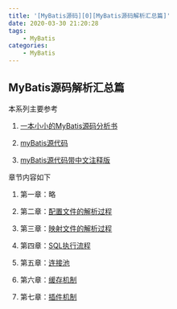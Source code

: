 ```yaml
---
title: '[MyBatis源码][0][MyBatis源码解析汇总篇]'
date: 2020-03-30 21:20:28
tags:
    - MyBatis
categories:
    - MyBatis
---
```


## MyBatis源码解析汇总篇

本系列主要参考

1. [一本小小的MyBatis源码分析书](https://juejin.im/entry/5b9886735188255c960c1bec)

2. [myBatis源代码](https://github.com/mybatis/mybatis-3)

3. [myBatis源代码带中文注释版](https://github.com/tuguangquan/mybatis)


章节内容如下

1. 第一章：略

2. 第二章：[配置文件的解析过程](https://t0ugh.biz/2020/03/21/MyBatis%E6%BA%90%E7%A0%81-2-%E9%85%8D%E7%BD%AE%E6%96%87%E4%BB%B6%E7%9A%84%E8%A7%A3%E6%9E%90%E8%BF%87%E7%A8%8B/)

3. 第三章：[映射文件的解析过程](https://t0ugh.biz/2020/03/24/MyBatis%E6%BA%90%E7%A0%81-3-%E6%98%A0%E5%B0%84%E6%96%87%E4%BB%B6%E7%9A%84%E8%A7%A3%E6%9E%90%E8%BF%87%E7%A8%8B/)

4. 第四章：[SQL执行流程](https://t0ugh.biz/2020/03/27/MyBatis%E6%BA%90%E7%A0%81-4-SQL%E6%89%A7%E8%A1%8C%E6%B5%81%E7%A8%8B/)

5. 第五章：[连接池](https://t0ugh.biz/2020/03/28/MyBatis%E6%BA%90%E7%A0%81-5-%E8%BF%9E%E6%8E%A5%E6%B1%A0/)

6. 第六章：[缓存机制](https://t0ugh.biz/2020/03/30/MyBatis%E6%BA%90%E7%A0%81-6-%E7%BC%93%E5%AD%98%E6%9C%BA%E5%88%B6/)

7. 第七章：[插件机制](https://t0ugh.biz/2020/03/30/MyBatis%E6%BA%90%E7%A0%81-7-%E6%8F%92%E4%BB%B6%E6%9C%BA%E5%88%B6/)
